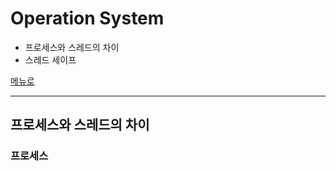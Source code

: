 # Operation System
* 프로세스와 스레드의 차이
* 스레드 세이프

[메뉴로](https://github.com/JH-TT/CS_Practice)

- - -
## 프로세스와 스레드의 차이
### 프로세스
